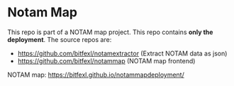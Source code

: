 # Notam Map

This repo is part of a NOTAM map project. This repo contains **only the deployment**. The source repos are:

- https://github.com/bitfexl/notamextractor (Extract NOTAM data as json)
- https://github.com/bitfexl/notammap (NOTAM map frontend)

NOTAM map: https://bitfexl.github.io/notammapdeployment/
